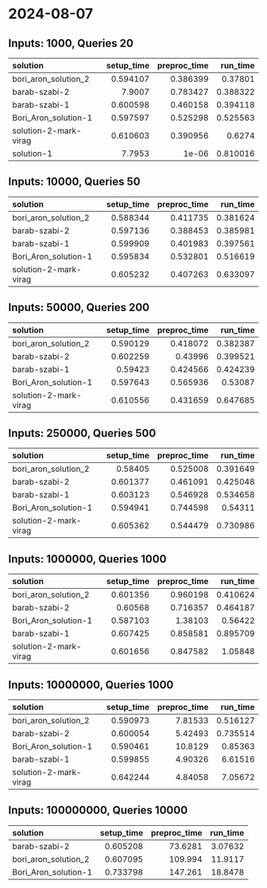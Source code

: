 # 2024-08-07

## Inputs: 1000, Queries 20

| solution              |   setup_time |   preproc_time |   run_time |
|:----------------------|-------------:|---------------:|-----------:|
| bori_aron_solution_2  |     0.594107 |       0.386399 |   0.37801  |
| barab-szabi-2         |     7.9007   |       0.783427 |   0.388322 |
| barab-szabi-1         |     0.600598 |       0.460158 |   0.394118 |
| Bori_Aron_solution-1  |     0.597597 |       0.525298 |   0.525563 |
| solution-2-mark-virag |     0.610603 |       0.390956 |   0.6274   |
| solution-1            |     7.7953   |       1e-06    |   0.810016 |

## Inputs: 10000, Queries 50

| solution              |   setup_time |   preproc_time |   run_time |
|:----------------------|-------------:|---------------:|-----------:|
| bori_aron_solution_2  |     0.588344 |       0.411735 |   0.381624 |
| barab-szabi-2         |     0.597136 |       0.388453 |   0.385981 |
| barab-szabi-1         |     0.599909 |       0.401983 |   0.397561 |
| Bori_Aron_solution-1  |     0.595834 |       0.532801 |   0.516619 |
| solution-2-mark-virag |     0.605232 |       0.407263 |   0.633097 |

## Inputs: 50000, Queries 200

| solution              |   setup_time |   preproc_time |   run_time |
|:----------------------|-------------:|---------------:|-----------:|
| bori_aron_solution_2  |     0.590129 |       0.418072 |   0.382387 |
| barab-szabi-2         |     0.602259 |       0.43996  |   0.399521 |
| barab-szabi-1         |     0.59423  |       0.424566 |   0.424239 |
| Bori_Aron_solution-1  |     0.597643 |       0.565936 |   0.53087  |
| solution-2-mark-virag |     0.610556 |       0.431659 |   0.647685 |

## Inputs: 250000, Queries 500

| solution              |   setup_time |   preproc_time |   run_time |
|:----------------------|-------------:|---------------:|-----------:|
| bori_aron_solution_2  |     0.58405  |       0.525008 |   0.391649 |
| barab-szabi-2         |     0.601377 |       0.461091 |   0.425048 |
| barab-szabi-1         |     0.603123 |       0.546928 |   0.534658 |
| Bori_Aron_solution-1  |     0.594941 |       0.744598 |   0.54311  |
| solution-2-mark-virag |     0.605362 |       0.544479 |   0.730986 |

## Inputs: 1000000, Queries 1000

| solution              |   setup_time |   preproc_time |   run_time |
|:----------------------|-------------:|---------------:|-----------:|
| bori_aron_solution_2  |     0.601356 |       0.960198 |   0.410624 |
| barab-szabi-2         |     0.60568  |       0.716357 |   0.464187 |
| Bori_Aron_solution-1  |     0.587103 |       1.38103  |   0.56422  |
| barab-szabi-1         |     0.607425 |       0.858581 |   0.895709 |
| solution-2-mark-virag |     0.601656 |       0.847582 |   1.05848  |

## Inputs: 10000000, Queries 1000

| solution              |   setup_time |   preproc_time |   run_time |
|:----------------------|-------------:|---------------:|-----------:|
| bori_aron_solution_2  |     0.590973 |        7.81533 |   0.516127 |
| barab-szabi-2         |     0.600054 |        5.42493 |   0.735514 |
| Bori_Aron_solution-1  |     0.590461 |       10.8129  |   0.85363  |
| barab-szabi-1         |     0.599855 |        4.90326 |   6.61516  |
| solution-2-mark-virag |     0.642244 |        4.84058 |   7.05672  |

## Inputs: 100000000, Queries 10000

| solution             |   setup_time |   preproc_time |   run_time |
|:---------------------|-------------:|---------------:|-----------:|
| barab-szabi-2        |     0.605208 |        73.6281 |    3.07632 |
| bori_aron_solution_2 |     0.607095 |       109.994  |   11.9117  |
| Bori_Aron_solution-1 |     0.733798 |       147.261  |   18.8478  |